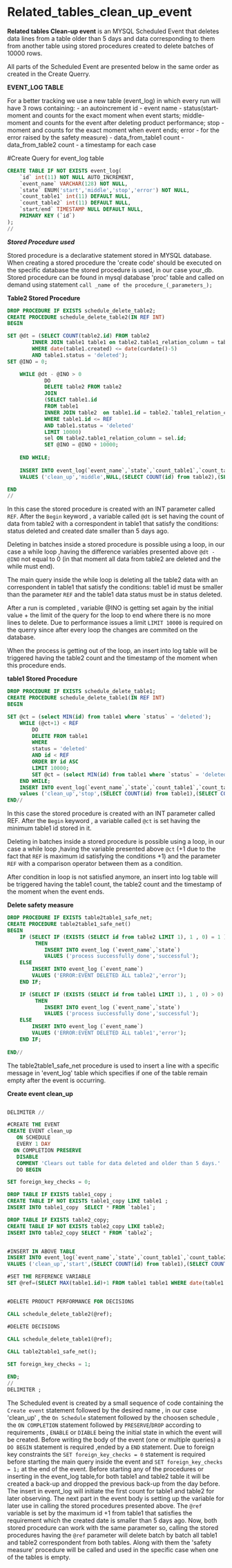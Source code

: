 # Related_tables_clean_up_event

**Related tables Clean-up event** is an MYSQL Scheduled Event that deletes data lines from a table older than 5 days and data corresponding to them from another table using stored procedures created to delete batches of 10000 rows. 

All parts of the Scheduled Event are presented below in the same order as created in the Create Querry. 

**EVENT_LOG TABLE**

For a better tracking we use a new table (event_log) in which every run will have 3 rows containing:
    - an autoincrement id
    - event name
    - status(start- moment and counts for the exact moment when event starts; middle- moment and counts for the event after deleting product performance; stop - moment and counts for the exact moment when event ends; error - for the error raised by the safety measure)
    - data_from_table1 count 
    - data_from_table2 count 
    - a timestamp for each case 

#Create Query for event_log table

```sql
CREATE TABLE IF NOT EXISTS event_log(
	`id` int(11) NOT NULL AUTO_INCREMENT,
	`event_name` VARCHAR(128) NOT NULL,
	`state` ENUM('start','middle','stop','error') NOT NULL,
	`count_table1` int(11) DEFAULT NULL, 
	`count_table2` int(11) DEFAULT NULL, 
	`start/end` TIMESTAMP NULL DEFAULT NULL,
	PRIMARY KEY (`id`)
);
//
```

 
 
 ***Stored Procedure used***
 
Stored procedure is a declarative statement stored in MYSQL database. 
When creating a stored procedure the 'create code' should be executed on the specific database the stored procedure is used, in our case your_db. 
Stored procedure can be found in mysql database 'proc' table and called on demand using statement `call _name of the procedure_(_parameters_);`

**Table2 Stored Procedure**

```sql
DROP PROCEDURE IF EXISTS schedule_delete_table2;
CREATE PROCEDURE schedule_delete_table2(IN REF INT)
BEGIN

SET @dt = (SELECT COUNT(table2.id) FROM table2 
		INNER JOIN table1 table1 on table2.table1_relation_column = table1.id
		WHERE date(table1.created) <= date(curdate()-5)
		AND table1.status = 'deleted');
SET @INO = 0; 

	WHILE @dt - @INO > 0 
			DO 
			DELETE table2 FROM table2 
			JOIN 
    		(SELECT table1.id
    		FROM table1
    		INNER JOIN table2  on table1.id = table2.`table1_relation_column`
    		WHERE table1.id <= REF
    		AND table1.status = 'deleted'
			LIMIT 10000)
			sel ON table2.table1_relation_column = sel.id;
			SET @INO = @INO + 10000;
			
	END WHILE;
	
	INSERT INTO event_log(`event_name`,`state`,`count_table1`,`count_table2`,`start/end`)
	VALUES ('clean_up','middle',NULL,(SELECT COUNT(id) from table2),(SELECT NOW()));

END
//
```

In this case the stored procedure is created with an INT parameter called `REF`. After the `Begin` keyword , a variable called `@dt` is set having the count of data from table2 with a correspondent in table1 that satisfy the conditions: status deleted and created date smaller than 5 days ago. 

Deleting in batches inside a stored procedure is possible using a loop, in our case a while loop ,having the difference variables presented above `@dt - @INO` not equal to 0 (in that moment all data from table2 are deleted and the while must end). 

The main query inside the while loop is deleting all the table2 data with an correspondent in table1 that satisfy the conditions: table1 id must be smaller than the parameter `REF` and the table1 data status must be in status deleted. 

After a run is completed , variable @INO is getting set again by the initial value + the limit of the query for the loop to end where there is no more lines to delete. 
Due to performance issues a limit `LIMIT 10000` is required on the querry since after every loop the changes are commited on the database. 

When the process is getting out of the loop, an insert into log table will be triggered having the table2 count and the timestamp of the moment when this procedure ends.  



**table1 Stored Procedure**

```sql
DROP PROCEDURE IF EXISTS schedule_delete_table1;
CREATE PROCEDURE schedule_delete_table1(IN REF INT)
BEGIN 

SET @ct = (select MIN(id) from table1 where `status` = 'deleted'); 
	WHILE (@ct+1) < REF   
		DO 
		DELETE FROM table1
		WHERE 
		status = 'deleted'
		AND id < REF
		ORDER BY id ASC 
		LIMIT 10000;
		SET @ct = (select MIN(id) from table1 where `status` = 'deleted');
	END WHILE;
	INSERT INTO event_log(`event_name`,`state`,`count_table1`,`count_table2``,`start/end`) 
	values ('clean_up','stop',(SELECT COUNT(id) from table1),(SELECT COUNT(id) from table2),(SELECT NOW()));
END//
```

In this case the stored procedure is created with an INT parameter called REF. After the `Begin` keyword , a variable called `@ct` is set having the minimum table1 id stored in it. 

Deleting in batches inside a stored procedure is possible using a loop, in our case a while loop ,having the variable presented above `@ct` (+1 due to the fact that `REF` is maximum id satisfying the conditions +1) and the parameter `REF` with a comparison operator between them as a condition.  
    
After condition in loop is not satisfied anymore, an insert into log table will be triggered having the table1 count, the table2 count and the timestamp of the moment when the event ends. 
    
    
 **Delete safety measure**

```sql
DROP PROCEDURE IF EXISTS table2table1_safe_net;
CREATE PROCEDURE table2table1_safe_net()
BEGIN
	IF (SELECT IF (EXISTS (SELECT id from table2 LIMIT 1), 1 , 0) = 1 )
		 THEN 
		 	INSERT INTO event_log (`event_name`,`state`) 
			VALUES ('process successfully done','successful'); 
	ELSE
		INSERT INTO event_log (`event_name`) 
		VALUES ('ERROR:EVENT DELETED ALL table2','error');
	END IF; 

	IF (SELECT IF (EXISTS (SELECT id from table1 LIMIT 1), 1 , 0) > 0)
		 THEN 
		 	INSERT INTO event_log (`event_name`,`state`) 
			VALUES ('process successfully done','successful'); 
	ELSE
		INSERT INTO event_log (`event_name`) 
		VALUES ('ERROR:EVENT DELETED ALL table1','error');
	END IF; 
       
END//    
```    
 The table2table1_safe_net procedure is used to insert a line with a specific message in 'event_log' table which specifies if one of the table remain empty after the event is occurring. 
 
 **Create event clean_up**
 
 ```sql
 
DELIMITER //

#CREATE THE EVENT
CREATE EVENT clean_up
    ON SCHEDULE 
	EVERY 1 DAY
   ON COMPLETION PRESERVE
	DISABLE
	COMMENT 'Clears out table for data deleted and older than 5 days.'
	DO BEGIN

SET foreign_key_checks = 0;

DROP TABLE IF EXISTS table1_copy ; 
CREATE TABLE IF NOT EXISTS table1_copy LIKE table1 ;
INSERT INTO table1_copy  SELECT * FROM `table1`;

DROP TABLE IF EXISTS table2_copy; 
CREATE TABLE IF NOT EXISTS table2_copy LIKE table2;
INSERT INTO table2_copy SELECT * FROM `table2`;


#INSERT IN ABOVE TABLE
INSERT INTO event_log(`event_name`,`state`,`count_table1`,`count_table2`,`start/end`)
VALUES ('clean_up','start',(SELECT COUNT(id) from table1),(SELECT COUNT(id) from table2),(SELECT NOW()));

#SET THE REFERENCE VARIABLE
SET @ref=(SELECT MAX(table1.id)+1 FROM table1 table1 WHERE date(table1.created) <= date(CURDATE()-5));

 
#DELETE PRODUCT PERFORMANCE FOR DECISIONS

CALL schedule_delete_table2(@ref);

#DELETE DECISIONS
						 
CALL schedule_delete_table1(@ref);

CALL table2table1_safe_net();

SET foreign_key_checks = 1;

END; 
//
DELIMITER ;
 ```
 
 The Scheduled event is created by a small sequence of code containing the `Create event` statement followed by the desired name , in our case 'clean_up' , the `On Schedule` statement followed by the choosen schedule , the `ON COMPLETION` statement followed by `PRESERVE`/`DROP` according to requirements , `ENABLE` or `DIABLE` being the initial state in which the event will be created. 
Before writing the body of the event (one or multiple queries) a `DO BEGIN` statement is required ,ended by a `END` statement. 
Due to foreign key constraints the `SET foreign_key_checks = 0` statement is required before starting the main query inside the event and `SET foreign_key_checks = 1;` at the end of the event. 
 Before starting any of the procedures or inserting in the event_log table,for both table1 and table2 table it will be created a back-up and dropped the previous back-up from the day before.   
The insert in event_log will initiate the first count for table1 and table2 for later observing.
 The next part in the event body is setting up the variable for later use in calling the stored procedures presented above. The `@ref` variable is set by the maximum id +1 from table1 that satisfies the requirement which the created date is smaller than 5 days ago.
 Now, both stored procedure can work with the same parameter so, calling the stored procedures having the `@ref` parameter will delete batch by batch all table1 and table2 correspondent from both tables. 
 Along with them the 'safety measure' procedure will be called and used in the specific case when one of the tables is empty.
 





